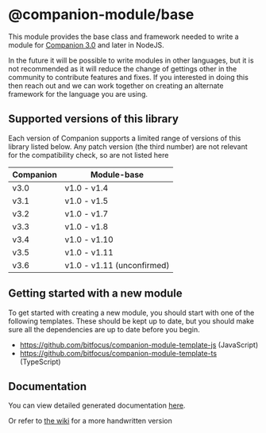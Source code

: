 # @companion-module/base

This module provides the base class and framework needed to write a module for [Companion 3.0](https://github.com/bitfocus/companion) and later in NodeJS.

In the future it will be possible to write modules in other languages, but it is not recommended as it will reduce the change of gettings other in the community to contribute features and fixes. If you interested in doing this then reach out and we can work together on creating an alternate framework for the language you are using.

## Supported versions of this library

Each version of Companion supports a limited range of versions of this library listed below. Any patch version (the third number) are not relevant for the compatibility check, so are not listed here

| Companion | Module-base               |
| --------- | ------------------------- |
| v3.0      | v1.0 - v1.4               |
| v3.1      | v1.0 - v1.5               |
| v3.2      | v1.0 - v1.7               |
| v3.3      | v1.0 - v1.8               |
| v3.4      | v1.0 - v1.10              |
| v3.5      | v1.0 - v1.11              |
| v3.6      | v1.0 - v1.11 (unconfirmed) |

## Getting started with a new module

To get started with creating a new module, you should start with one of the following templates. These should be kept up to date, but you should make sure all the dependencies are up to date before you begin.

- https://github.com/bitfocus/companion-module-template-js (JavaScript)
- https://github.com/bitfocus/companion-module-template-ts (TypeScript)

## Documentation

You can view detailed generated documentation [here](https://bitfocus.github.io/companion-module-base/).

Or refer to [the wiki](https://github.com/bitfocus/companion-module-base/wiki) for a more handwritten version
